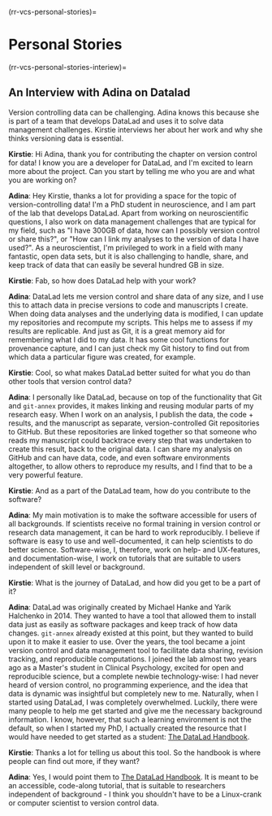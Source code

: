 (rr-vcs-personal-stories)=
# Personal Stories

(rr-vcs-personal-stories-interiew)=
## An Interview with Adina on Datalad

Version controlling data can be challenging. Adina knows this because she is part of a team that develops DataLad and uses it to solve data management challenges. Kirstie interviews her about her work and why she thinks versioning data is essential.


**Kirstie**: Hi Adina, thank you for contributing the chapter on version control for data! I know you are a developer for DataLad, and I'm excited to learn more about the project. Can you start by telling me who you are and what you are working on?

**Adina**: Hey Kirstie, thanks a lot for providing a space for the topic of version-controlling data! I'm a PhD student in neuroscience, and I am part of the lab that develops DataLad. Apart from working on neuroscientific questions, I also work on data management challenges that are typical for my field, such as "I have 300GB of data, how can I possibly version control or share this?", or "How can I link my analyses to the version of data I have used?". As a neuroscientist, I'm privileged to work in a field with many fantastic, open data sets, but it is also challenging to handle, share, and keep track of data that can easily be several hundred GB in size.

**Kirstie**: Fab, so how does DataLad help with your work?

**Adina**: DataLad lets me version control and share data of any size, and I use this to attach data in precise versions to code and manuscripts I create. When doing data analyses and the underlying data is modified, I can update my repositories and recompute my scripts. This helps me to assess if my results are replicable. And just as Git, it is a great memory aid for remembering what I did to my data. It has some cool functions for provenance capture, and I can just check my Git history to find out from which data a particular figure was created, for example.


**Kirstie**: Cool, so what makes DataLad better suited for what you do than other tools that version control data?

**Adina**: I personally like DataLad, because on top of the functionality that Git and `git-annex` provides, it makes linking and reusing modular parts of my research easy. When I work on an analysis, I publish the data, the code + results, and the manuscript as separate, version-controlled Git repositories to GitHub. But these repositories are linked together so that someone who reads my manuscript could backtrace every step that was undertaken to create this result, back to the original data. I can share my analysis on GitHub and can have data, code, and even software environments altogether, to allow others to reproduce my results, and I find that to be a very powerful feature.

**Kirstie**: And as a part of the DataLad team, how do you contribute to the software?

**Adina**: My main motivation is to make the software accessible for users of all backgrounds. If scientists receive no formal training in version control or research data management, it can be hard to work reproducibly. I believe if software is easy to use and well-documented, it can help scientists to do better science. Software-wise, I, therefore, work on help- and UX-features, and documentation-wise, I work on tutorials that are suitable to users independent of skill level or background.

**Kirstie**: What is the journey of DataLad, and how did you get to be a part of it?

**Adina**: DataLad was originally created by Michael Hanke and Yarik Halchenko in 2014. They wanted to have a tool that allowed them to install data just as easily as software packages and keep track of how data changes. `git-annex` already existed at this point, but they wanted to build upon it to make it easier to use. Over the years, the tool became a joint version control and data management tool to facilitate data sharing, revision tracking, and reproducible computations. I joined the lab almost two years ago as a Master's student in Clinical Psychology, excited for open and reproducible science, but a complete newbie technology-wise: I had never heard of version control, no programming experience, and the idea that data is dynamic was insightful but completely new to me. Naturally, when I started using DataLad, I was completely overwhelmed. Luckily, there were many people to help me get started and give me the necessary background information. I know, however, that such a learning environment is not the default, so when I started my PhD, I actually created the resource that I would have needed to get started as a student: [The DataLad Handbook](http://handbook.datalad.org).

**Kirstie**: Thanks a lot for telling us about this tool. So the handbook is where people can find out more, if they want?

**Adina**: Yes, I would point them to [The DataLad Handbook](http://handbook.datalad.org). It is meant to be an accessible, code-along tutorial, that is suitable to researchers independent of background - I think you shouldn't have to be a Linux-crank or computer scientist to version control data.
